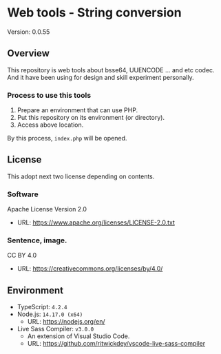 # Web tools - String conversion
Version: 0.0.55

## Overview
This repository is web tools about bsse64, UUENCODE ... and etc codec. And it have been using for design and skill experiment personally.

### Process to use this tools
1. Prepare an environment that can use PHP.
2. Put this repository on its environment (or directory).
3. Access above location.

By this process, `index.php` will be opened.

## License
This adopt next two license depending on contents.

### Software
Apache License Version 2.0
* URL: https://www.apache.org/licenses/LICENSE-2.0.txt

### Sentence, image.
CC BY 4.0
* URL: https://creativecommons.org/licenses/by/4.0/

## Environment
* TypeScript: `4.2.4`
* Node.js: `14.17.0 (x64)`
  * URL: https://nodejs.org/en/
* Live Sass Compiler: `v3.0.0`
  * An extension of Visual Studio Code.
  * URL: https://github.com/ritwickdey/vscode-live-sass-compiler
